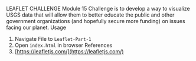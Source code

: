 LEAFLET CHALLENGE
Module 15 Challenge is to develop a way to visualize USGS data that will allow them to better educate the public and other government organizations (and hopefully secure more funding) on issues facing our planet.
Usage
1. Navigate File to `Leaflet-Part-1`
2. Open `index.html` in browser
References
1. [https://leafletjs.com/](https://leafletjs.com/)
